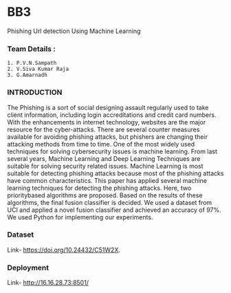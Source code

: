 # BB3

Phishing Url detection Using Machine Learning


### Team Details :
    1. P.V.N.Sampath
    2. V.Siva Kumar Raja
    3. G.Amarnadh
### INTRODUCTION
The Phishing is a sort of social designing assault regularly used to take client
information, including login accreditations and credit card numbers. With
the enhancements in internet technology, websites are the major resource
for the cyber-attacks. There are several counter measures available for
avoiding phishing attacks, but phishers are changing their attacking
methods from time to time. One of the most widely used techniques for
solving cybersecurity issues is machine learning. From last several years,
Machine Learning and Deep Learning Techniques are suitable for solving
security related issues. Machine Learning is most suitable for detecting
phishing attacks because most of the phishing attacks have common
characteristics. This paper has applied several machine learning techniques
for detecting the phishing attacks. Here, two prioritybased algorithms are
proposed. Based on the results of these algorithms, the final fusion classifier
is decided. We used a dataset from UCI and applied a novel fusion classifier
and achieved an accuracy of 97%. We used Python for implementing our
experiments.

### Dataset
Link- https://doi.org/10.24432/C51W2X.
### Deployment
Link- http://16.16.28.73:8501/

